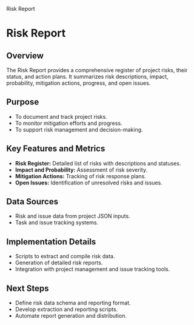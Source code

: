 Risk Report



# Risk Report

## Overview

The Risk Report provides a comprehensive register of project risks, their status, and action plans. It summarizes risk descriptions, impact, probability, mitigation actions, progress, and open issues.

## Purpose

* To document and track project risks.
* To monitor mitigation efforts and progress.
* To support risk management and decision-making.

## Key Features and Metrics

* **Risk Register:** Detailed list of risks with descriptions and statuses.
* **Impact and Probability:** Assessment of risk severity.
* **Mitigation Actions:** Tracking of risk response plans.
* **Open Issues:** Identification of unresolved risks and issues.

## Data Sources

* Risk and issue data from project JSON inputs.
* Task and issue tracking systems.

## Implementation Details

* Scripts to extract and compile risk data.
* Generation of detailed risk reports.
* Integration with project management and issue tracking tools.

## Next Steps

* Define risk data schema and reporting format.
* Develop extraction and reporting scripts.
* Automate report generation and distribution.